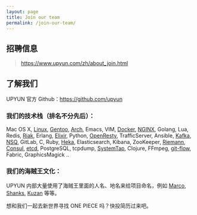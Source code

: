```yaml
---
layout: page
title: Join our team
permalink: /join-our-team/
---
```


## 招聘信息

> <https://www.upyun.com/zh/about_join.html>

## 了解我们

UPYUN 官方 Github：<https://github.com/upyun>

### 我们的技术栈（排名不分先后）：

Mac OS X, [Linux](https://www.kernel.org/), [Gentoo](https://www.gentoo.org/), [Arch](https://www.archlinux.org/), Emacs, VIM, [Docker](https://www.docker.com/), [NGINX](http://nginx.org/), Golang, Lua, Redis, [Riak](http://basho.com/), Erlang, [Elixir](http://elixir-lang.org/), Python, [OpenResty](https://openresty.org/), TrafficServer, Ansible, [Kafka](http://kafka.apache.org/), [NSQ](http://nsq.io/), GitLab, C, Ruby, [Heka](http://hekad.readthedocs.org/en/latest/), Elasticsearch, Kibana, ZooKeeper, [Riemann](http://riemann.io/), [Consul](https://www.consul.io/), [etcd](https://coreos.com/etcd/docs/latest/), PostgreSQL, tcpdump, [SystemTap](https://sourceware.org/systemtap/), Clojure, FFmpeg, [git-flow](https://github.com/nvie/gitflow), Fabric, GraphicsMagick ..

### 我们的海贼王文化：

UPYUN 内部大量使用了海贼王里面的人名、地名来给项目命名，例如 [Marco](http://onepiece.wikia.com/wiki/Marco), [Shanks](http://onepiece.wikia.com/wiki/Shanks), [Kuzan](http://onepiece.wikia.com/wiki/Kuzan) 等等。

想和我们一起去新世界寻找 ONE PIECE 吗？快投简历过来吧。

